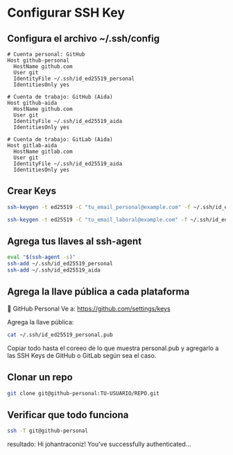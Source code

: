 # Configurar SSH Key

## Configura el archivo ~/.ssh/config

```ssh
# Cuenta personal: GitHub
Host github-personal
  HostName github.com
  User git
  IdentityFile ~/.ssh/id_ed25519_personal
  IdentitiesOnly yes

# Cuenta de trabajo: GitHub (Aida)
Host github-aida
  HostName github.com
  User git
  IdentityFile ~/.ssh/id_ed25519_aida
  IdentitiesOnly yes

# Cuenta de trabajo: GitLab (Aida)
Host gitlab-aida
  HostName gitlab.com
  User git
  IdentityFile ~/.ssh/id_ed25519_aida
  IdentitiesOnly yes
```

## Crear Keys

```bash
ssh-keygen -t ed25519 -C "tu_email_personal@example.com" -f ~/.ssh/id_ed25519_personal
```

```bash
ssh-keygen -t ed25519 -C "tu_email_laboral@example.com" -f ~/.ssh/id_ed25519_aida
```

## Agrega tus llaves al ssh-agent

```bash
eval "$(ssh-agent -s)"
ssh-add ~/.ssh/id_ed25519_personal
ssh-add ~/.ssh/id_ed25519_aida
```

## Agrega la llave pública a cada plataforma

🔗 GitHub Personal
Ve a: <https://github.com/settings/keys>

Agrega la llave pública:

```bash
cat ~/.ssh/id_ed25519_personal.pub
```

Copiar todo hasta el coreeo de lo que muestra personal.pub y agregarlo a las SSH Keys de GitHub o GitLab según sea el caso.

## Clonar un repo

```bash
git clone git@github-personal:TU-USUARIO/REPO.git
```

## Verificar que todo funciona

```bash
ssh -T git@github-personal
```

resultado: Hi johantraconiz! You've successfully authenticated...
